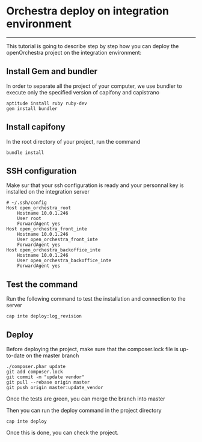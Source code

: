 # Orchestra deploy on integration environment #
--------

This tutorial is going to describe step by step how you can deploy the openOrchestra project on the integration environment:

## Install Gem and bundler
In order to separate all the project of your computer, we use bundler to execute only the specified version of capifony and capistrano

    aptitude install ruby ruby-dev
    gem install bundler

## Install capifony
In the root directory of your project, run the command

    bundle install

## SSH configuration
Make sur that your ssh configuration is ready and your personnal key is installed on the integration server

    # ~/.ssh/config
    Host open_orchestra_root
        Hostname 10.0.1.246
        User root
        ForwardAgent yes
    Host open_orchestra_front_inte
        Hostname 10.0.1.246
        User open_orchestra_front_inte
        ForwardAgent yes
    Host open_orchestra_backoffice_inte
        Hostname 10.0.1.246
        User open_orchestra_backoffice_inte
        ForwardAgent yes

## Test the command
Run the following command to test the installation and connection to the server

    cap inte deploy:log_revision

## Deploy
Before deploying the project, make sure that the composer.lock file is up-to-date on the master branch

    ./composer.phar update
    git add composer.lock
    git commit -m "update vendor"
    git pull --rebase origin master
    git push origin master:update_vendor

Once the tests are green, you can merge the branch into master

Then you can run the deploy command in the project directory

    cap inte deploy

Once this is done, you can check the project.
